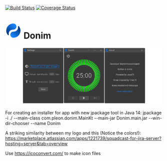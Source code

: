 [![Build Status](https://travis-ci.org/mahozad/donim.svg?branch=master)](https://travis-ci.org/mahozad/donim)
[![Coverage Status](https://coveralls.io/repos/github/mahozad/donim/badge.svg?branch=master)](https://coveralls.io/github/mahozad/donim?branch=master)

# ![logo](logo-animated.svg) Donim

![Main screen](screenshot/main-screen.png)

For creating an installer for app with new jpackage tool in Java 14:
jpackage -i ./ --main-class com.pleon.donim.MainKt --main-jar Donim.main.jar --win-dir-chooser --name Donim

A striking similarity between my logo and this (Notice the colors!):
https://marketplace.atlassian.com/apps/1221739/squadcast-for-jira-server?hosting=server&tab=overview


Use https://icoconvert.com/ to make icon files
